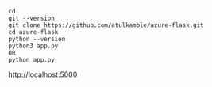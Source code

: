 ```
cd
git --version
git clone https://github.com/atulkamble/azure-flask.git
cd azure-flask
python --version
python3 app.py
OR
python app.py
```
http://localhost:5000
